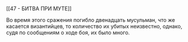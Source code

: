 [[47 - БИТВА ПРИ МУТЕ]]

Во время этого сражения погибло двенадцать мусульман, что же касается византийцев, то количество их убитых неизвестно, однако, судя по сообщениям о ходе боя, их было много.

